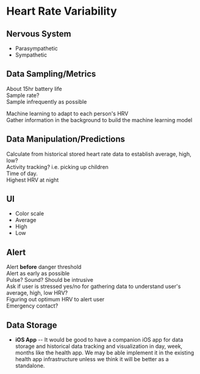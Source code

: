 # Heart Rate Variability

## Nervous System
- Parasympathetic
- Sympathetic

## Data Sampling/Metrics
About 15hr battery life<br>
Sample rate?<br>
Sample infrequently as possible

Machine learning to adapt to each person's HRV<br>
Gather information in the background to build the machine learning model<br>

## Data Manipulation/Predictions
Calculate from historical stored heart rate data to establish average, high, low?<br>
Activity tracking? i.e. picking up children<br>
Time of day.<br>
Highest HRV at night

## UI
- Color scale
- Average
- High
- Low

## Alert
Alert **before** danger threshold<br>
Alert as early as possible<br>
Pulse? Sound? Should be intrusive<br>
Ask if user is stressed yes/no for gathering data to understand user's average, high, low HRV?<br>
Figuring out optimum HRV to alert user<br>
Emergency contact?

## Data Storage
- **iOS App** -- It would be good to have a companion iOS app for data storage and historical data tracking and visualization in day, week, months like the health app. We may be able implement it in the existing health app infrastructure unless we think it will be better as a standalone.
